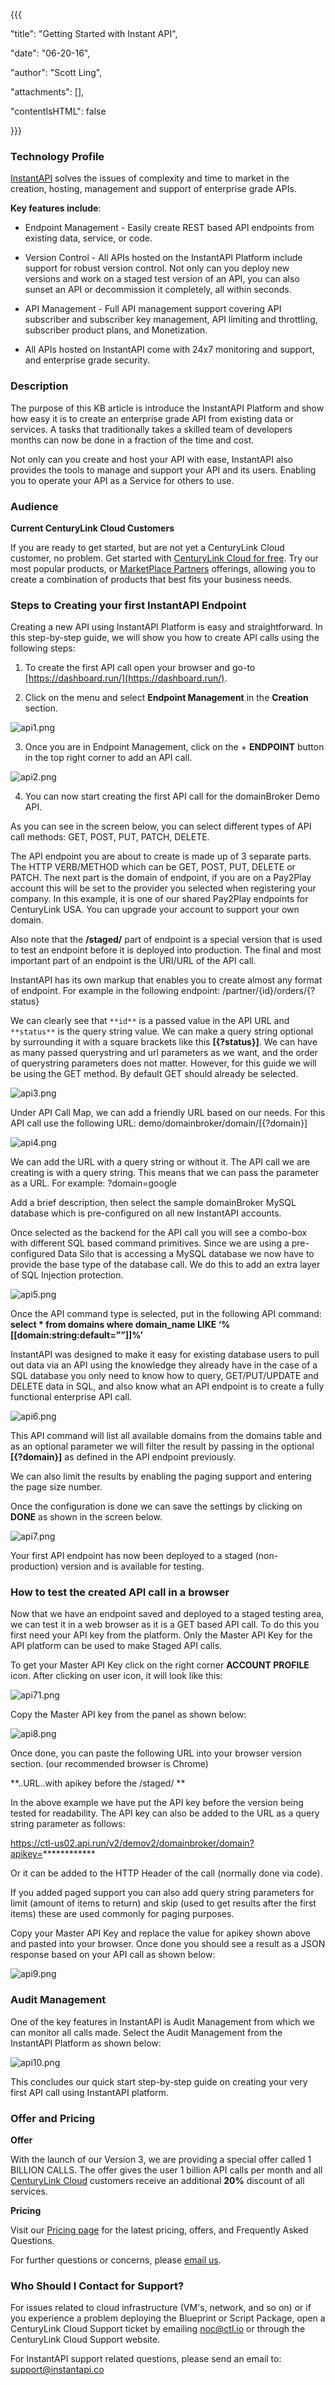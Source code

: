 {{{

"title": "Getting Started with Instant API",

"date": "06-20-16",

"author": "Scott Ling",

"attachments": [],

"contentIsHTML": false

}}}

### Technology Profile

[InstantAPI](http://www.instantapi.co/) solves the issues of complexity and time to market in the creation, hosting, management and support of enterprise grade APIs.

**Key features include**:

* Endpoint Management - Easily create REST based API endpoints from existing data, service, or code.  

* Version Control - All APIs hosted on the InstantAPI Platform include support for robust version control. Not only can you deploy new versions and work on a staged test version of an API, you can also sunset an API or decommission it completely, all within seconds.

* API Management - Full API management support covering API subscriber and subscriber key management, API limiting and throttling, subscriber product plans, and Monetization.

* All APIs hosted on InstantAPI come with 24x7 monitoring and support, and enterprise grade security.


### Description

The purpose of this KB article is introduce the InstantAPI Platform and show how easy it is to create an enterprise grade API from existing data or services. A tasks that traditionally takes a skilled team of developers months can now be done in a fraction of the time and cost.

Not only can you create and host your API with ease, InstantAPI also provides the tools to manage and support your API and its users. Enabling you to operate your API as a Service for others to use.

### Audience

**Current CenturyLink Cloud Customers**

If you are ready to get started, but are not yet a CenturyLink Cloud customer, no problem. Get started with [CenturyLink Cloud for free](//www.ctl.io/free-trial/). Try our most popular products, or [MarketPlace Partners](//www.ctl.io/marketplace/program/) offerings, allowing you to create a combination of products that best fits your business needs.

### Steps to Creating your first InstantAPI Endpoint

Creating a new API using InstantAPI Platform is easy and straightforward.  In this step-by-step guide, we will show you how to create API calls using the following steps:

1. To create the first API call open your browser and go-to [https://dashboard.run/](https://dashboard.run/).

2. Click on the menu and select **Endpoint Management** in the **Creation** section.

![api1.png](../images/api1.png)

3. Once you are in Endpoint Management, click on the + **ENDPOINT** button in the top right corner to add an API call.

![api2.png](../images/api2.png)

4. You can now start creating the first API call for the domainBroker Demo API.

As you can see in the screen below, you can select different types of API call methods: GET, POST, PUT, PATCH, DELETE.

The API endpoint you are about to create is made up of 3 separate parts. The HTTP VERB/METHOD which can be GET, POST, PUT, DELETE or PATCH. The next part is the domain of endpoint, if you are on a Pay2Play account this will be set to the provider you selected when registering your company. In this example, it is one of our shared Pay2Play endpoints for CenturyLink USA. You can upgrade your account to support your own domain.

Also note that the **/staged/** part of endpoint is a special version that is used to test an endpoint before it is deployed into production. The final and most important part of an endpoint is the URI/URL of the API call.

InstantAPI has its own markup that enables you to create almost any format of endpoint.
For example in the following endpoint: /partner/{id}/orders/{?status}

We can clearly see that `**id**` is a passed value in the API URL and `**status**` is the query string value. We can make a query string optional by surrounding it with a square brackets like this **[{?status}]**. We can have as many passed querystring and url parameters as we want, and the order of querystring parameters does not matter.
However, for this guide we will be using the GET method. By default GET should already be selected.

![api3.png](../images/api3.png)

Under API Call Map, we can add a friendly URL based on our needs. For this API call use the following URL: demo/domainbroker/domain/[{?domain}]

![api4.png](../images/api4.png)

We can add the URL with a query string or without it. The API call we are creating is with a query string. This means that we can pass the parameter as a URL. For example: ?domain=google

Add a brief description, then select the sample domainBroker MySQL database which is pre-configured on all new InstantAPI accounts.

Once selected as the backend for the API call you will see a combo-box with different SQL based command primitives. Since we are using a pre-configured Data Silo that is accessing a MySQL database we now have to provide the base type of the database call. We do this to add an extra layer of SQL Injection protection.

![api5.png](../images/api5.png)

Once the API command type is selected, put in the following API command: **select * from domains where domain_name LIKE ‘%[[domain:string:default=””]]%’**

InstantAPI was designed to make it easy for existing database users to pull out data via an API using the knowledge they already have in the case of a SQL database you only need to know how to query, GET/PUT/UPDATE and DELETE data in SQL, and also know what an API endpoint is to create a fully functional enterprise API call.

![api6.png](../images/api6.png)

This API command will list all available domains from the domains table and as an optional parameter we will filter the result by passing in the optional **[{?domain}]** as defined in the API endpoint previously.

We can also limit the results by enabling the paging support and entering the page size number.

Once the configuration is done we can save the settings by clicking on **DONE** as shown in the screen below.

![api7.png](../images/api7.png)

Your first API endpoint has now been deployed to a staged (non-production) version and is available for testing.

### How to test the created API call in a browser

Now that we have an endpoint saved and deployed to a staged testing area, we can test it in a web browser as it is a GET based API call. To do this you first need your API key from the platform. Only the Master API Key for the API platform can be used to make Staged API calls.

To get your Master API Key click on the right corner **ACCOUNT PROFILE** icon. After clicking on user icon, it will look like this:

![api71.png](../images/api71.png)

Copy the Master API key from the panel as shown below:

![api8.png](../images/api71.png)

Once done, you can paste the following URL into your browser version section. (our recommended browser is Chrome)

**..URL..with apikey before the /staged/ **

In the above example we have put the API key before the version being tested for readability. The API key can also be added to the URL as a query string parameter as follows:

https://ctl-us02.api.run/v2/demov2/domainbroker/domain?apikey=************

Or it can be added to the HTTP Header of the call (normally done via code).

If you added paged support you can also add query string parameters for limit (amount of items to return) and skip (used to get results after the first <skip value> items) these are used commonly for paging purposes.

Copy your Master API Key and replace the value for apikey shown above and pasted into your browser. Once done you should see a result as a JSON response based on your API call as shown below:

![api9.png](../images/api9.png)

### Audit Management

One of the key features in InstantAPI is Audit Management from which we can monitor all calls made. Select the Audit Management from the InstantAPI Platform as shown below:

![api10.png](../images/api10.png)

This concludes our quick start step-by-step guide on creating your very first API call using InstantAPI platform.


### Offer and Pricing

**Offer**

With the launch of our Version 3, we are providing a special offer called 1 BILLION CALLS. The offer gives the user 1 billion API calls per month and all [CenturyLink Cloud](//www.ctl.io/cloud-platform/) customers receive an additional **20%** discount of all services.

**Pricing**

Visit our [Pricing page](http://www.instantapi.co/pricing) for the latest pricing, offers, and Frequently Asked Questions.

For further questions or concerns, please [email us](mailto:sales@instantapi.co).

### Who Should I Contact for Support?

For issues related to cloud infrastructure (VM's, network, and so on) or if you experience a problem deploying the Blueprint or Script Package, open a CenturyLink Cloud Support ticket by emailing [noc@ctl.io](mailto:noc@ctl.io) or through the CenturyLink Cloud Support website.

For InstantAPI support related questions, please send an email to:
[support@instantapi.co](mailto:support@instantapi.co)

